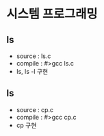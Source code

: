 # 시스템 프로그래밍
## ls
* source : ls.c
* compile : \#>gcc ls.c
* ls, ls -l 구현

## ls
* source : cp.c
* compile : \#>gcc cp.c
* cp 구현
